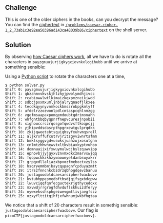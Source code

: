 # 

## Challenge

This is one of the older ciphers in the books, can you decrypt the message? You can find the [ciphertext](ciphertext) in [`/problems/caesar-cipher-1_2_73ab1c3e92ea50396ad143ca48039b86/ciphertext`](ciphertext) on the shell server.

## Solution

By observing [how Caesar ciphers work](https://learncryptography.com/classical-encryption/caesar-cipher), all we have to do is rotate all the characters in `payzgmuujurjigkygxiovnkxlcgihubb` until we arrive at something sensible:

Using a [Python script](solver.py) to rotate the characters one at a time,

```
$ python solver.py
Shift 0: payzgmuujurjigkygxiovnkxlcgihubb
Shift 1: qbzahnvvkvskjhlzhyjpwolymdhjivcc
Shift 2: rcabiowwlwtlkimaizkqxpmzneikjwdd
Shift 3: sdbcjpxxmxumljnbjalryqnaofjlkxee
Shift 4: tecdkqyynyvnmkockbmszrobpgkmlyff
Shift 5: ufdelrzzozwonlpdlcntaspcqhlnmzgg
Shift 6: vgefmsaapaxpomqemdoubtqdrimonahh
Shift 7: whfgntbbqbyqpnrfnepvcuresjnpobii
Shift 8: xighouccrczrqosgofqwdvsftkoqpcjj
Shift 9: yjhipvddsdasrpthpgrxewtgulprqdkk
Shift 10: zkijqweetebtsquiqhsyfxuhvmqsrell
Shift 11: aljkrxffufcutrvjritzgyviwnrtsfmm
Shift 12: bmklsyggvgdvuswksjuahzwjxosutgnn
Shift 13: cnlmtzhhwhewvtxltkvbiaxkyptvuhoo
Shift 14: domnuaiixifxwuymulwcjbylzquwvipp
Shift 15: epnovbjjyjgyxvznvmxdkczmarvxwjqq
Shift 16: fqopwckkzkhzywaownyeldanbswyxkrr
Shift 17: grpqxdllaliazxbpxozfmeboctxzylss
Shift 18: hsqryemmbmjbaycqypagnfcpduyazmtt
Shift 19: itrszfnncnkcbzdrzqbhogdqevzbanuu
Shift 20: justagoodoldcaesarcipherfwacbovv
Shift 21: kvtubhppepmedbftbsdjqifsgxbdcpww
Shift 22: lwuvciqqfqnfecguctekrjgthycedqxx
Shift 23: mxvwdjrrgrogfdhvduflskhuizdferyy
Shift 24: nywxeksshsphgeiwevgmtlivjaegfszz
Shift 25: ozxyflttitqihfjxfwhnumjwkbfhgtaa
```

We notice that a shift of 20 characters result in somethig sensible: `justagoodoldcaesarcipherfwacbovv`. Our flag is `picoCTF{justagoodoldcaesarcipherfwacbovv}`.


